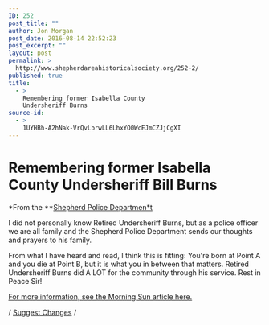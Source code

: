 ```yaml
---
ID: 252
post_title: ""
author: Jon Morgan
post_date: 2016-08-14 22:52:23
post_excerpt: ""
layout: post
permalink: >
  http://www.shepherdareahistoricalsociety.org/252-2/
published: true
title:
  - >
    Remembering former Isabella County
    Undersheriff Burns
source-id:
  - >
    1UYHBh-A2hNak-VrQvLbrwLL6LhxYO0WcEJmCZJjCgXI
---
```

# Remembering former Isabella County Undersheriff Bill Burns

*From the **[Shepherd Police Departmen*t](https://www.facebook.com/Shepherd-Police-Department-205632619455314/?fref=nf)

I did not personally know Retired Undersheriff Burns, but as a police officer we are all family and the Shepherd Police Department sends our thoughts and prayers to his family.

From what I have heard and read, I think this is fitting: You're born at Point A and you die at Point B, but it is what you in between that matters. Retired Undersheriff Burns did A LOT for the community through his service. Rest in Peace Sir!

[For more information, see the Morning Sun article here.](http://www.themorningsun.com/general-news/20160814/longtime-isabella-undersheriff-dies)

/ [Suggest Changes](https://docs.google.com/document/d/1UYHBh-A2hNak-VrQvLbrwLL6LhxYO0WcEJmCZJjCgXI/edit?usp=sharing) /